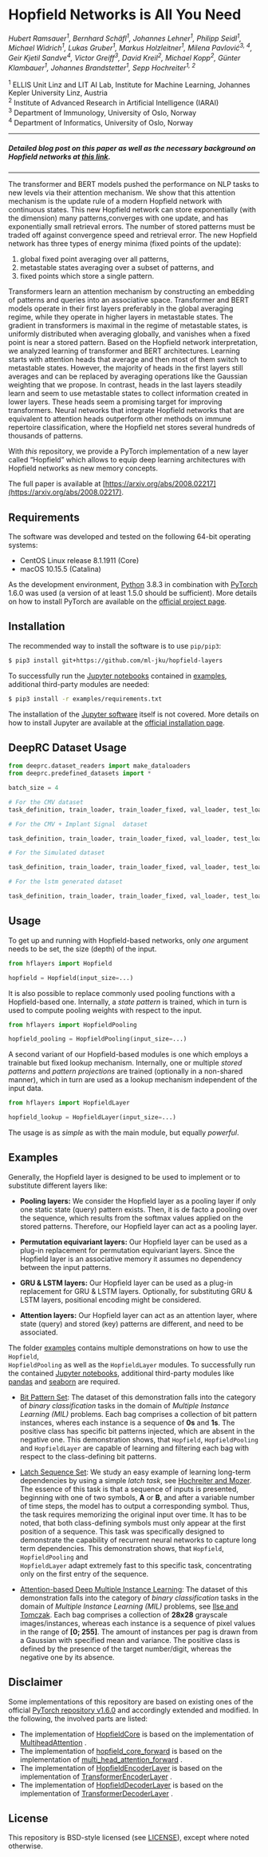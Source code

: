 # Hopfield Networks is All You Need

_Hubert Ramsauer<sup>1</sup>, Bernhard Schäfl<sup>1</sup>, Johannes Lehner<sup>1</sup>, Philipp Seidl<sup>1</sup>,
Michael Widrich<sup>1</sup>, Lukas Gruber<sup>1</sup>, Markus Holzleitner<sup>1</sup>, Milena Pavlović<sup>3, 4</sup>,
Geir Kjetil Sandve<sup>4</sup>, Victor Greiff<sup>3</sup>, David Kreil<sup>2</sup>, Michael Kopp<sup>2</sup>, Günter
Klambauer<sup>1</sup>, Johannes Brandstetter<sup>1</sup>, Sepp Hochreiter<sup>1, 2</sup>_

<sup>1</sup> ELLIS Unit Linz and LIT AI Lab, Institute for Machine Learning, Johannes Kepler University Linz, Austria  
<sup>2</sup> Institute of Advanced Research in Artificial Intelligence (IARAI)  
<sup>3</sup> Department of Immunology, University of Oslo, Norway  
<sup>4</sup> Department of Informatics, University of Oslo, Norway

---

##### Detailed blog post on this paper as well as the necessary background on Hopfield networks at [this link](https://ml-jku.github.io/hopfield-layers/).

---

The transformer and BERT models pushed the performance on NLP tasks to new levels via their attention mechanism. We show
that this attention mechanism is the update rule of a modern Hopfield network with continuous states. This new Hopfield
network can store exponentially (with the dimension) many patterns,converges with one update, and has exponentially
small retrieval errors. The number of stored patterns must be traded off against convergence speed and retrieval error.
The new Hopfield network has three types of energy minima (fixed points of the update):

1. global fixed point averaging over all patterns,
2. metastable states averaging over a subset of patterns, and
3. fixed points which store a single pattern.

Transformers learn an attention mechanism by constructing an embedding of patterns and queries into an associative
space. Transformer and BERT models operate in their first layers preferably in the global averaging regime, while they
operate in higher layers in metastable states. The gradient in transformers is maximal in the regime of metastable
states, is uniformly distributed when averaging globally, and vanishes when a fixed point is near a stored pattern.
Based on the Hopfield network interpretation, we analyzed learning of transformer and BERT architectures. Learning
starts with attention heads that average and then most of them switch to metastable states. However, the majority of
heads in the first layers still averages and can be replaced by averaging operations like the Gaussian weighting that we
propose. In contrast, heads in the last layers steadily learn and seem to use metastable states to collect information
created in lower layers. These heads seem a promising target for improving transformers. Neural networks that integrate
Hopfield networks that are equivalent to attention heads outperform other methods on immune repertoire classification,
where the Hopfield net stores several hundreds of thousands of patterns.

With _this_ repository, we provide a PyTorch implementation of a new layer called “Hopfield” which allows to equip deep
learning architectures with Hopfield networks as new memory concepts.

The full paper is available at [https://arxiv.org/abs/2008.02217](https://arxiv.org/abs/2008.02217).

## Requirements

The software was developed and tested on the following 64-bit operating systems:

- CentOS Linux release 8.1.1911 (Core)
- macOS 10.15.5 (Catalina)

As the development environment, [Python](https://www.python.org) 3.8.3 in combination
with [PyTorch](https://pytorch.org) 1.6.0 was used (a version of at least 1.5.0 should be sufficient). More details on
how to install PyTorch are available on the [official project page](https://pytorch.org).

## Installation

The recommended way to install the software is to use `pip/pip3`:

```bash
$ pip3 install git+https://github.com/ml-jku/hopfield-layers
```

To successfully run the [Jupyter notebooks](https://jupyter.org) contained in [examples](examples/), additional
third-party modules are needed:

```bash
$ pip3 install -r examples/requirements.txt
```

The installation of the [Jupyter software](https://jupyter.org/install.html) itself is not covered. More details on how
to install Jupyter are available at the [official installation page](https://jupyter.org/install.html).


## DeepRC Dataset Usage

```python
from deeprc.dataset_readers import make_dataloaders
from deeprc.predefined_datasets import *

batch_size = 4

# For the CMV dataset
task_definition, train_loader, train_loader_fixed, val_loader, test_loader = cmv_dataset(dataset_path='./datasets/cmv/', batch_size=batch_size)

# For the CMV + Implant Signal  dataset

task_definition, train_loader, train_loader_fixed, val_loader, test_loader = cmv_implanted_dataset(dataset_path='./datasets/cmv_implanted/', batch_size=batch_size)

# For the Simulated dataset

task_definition, train_loader, train_loader_fixed, val_loader, test_loader = simulated_dataset(dataset_path='./datasets/simulated/', batch_size=batch_size)

# For the lstm generated dataset

task_definition, train_loader, train_loader_fixed, val_loader, test_loader = lstm_generated_dataset(dataset_path='./datasets/lstm/', batch_size=batch_size)

```

## Usage

To get up and running with Hopfield-based networks, only <i>one</i> argument needs to be set, the size (depth) of the
input.

```python
from hflayers import Hopfield

hopfield = Hopfield(input_size=...)
```

It is also possible to replace commonly used pooling functions with a Hopfield-based one. Internally, a <i>state
pattern</i> is trained, which in turn is used to compute pooling weights with respect to the input.

```python
from hflayers import HopfieldPooling

hopfield_pooling = HopfieldPooling(input_size=...)
```

A second variant of our Hopfield-based modules is one which employs a trainable but fixed lookup mechanism. Internally,
one or multiple <i>stored patterns</i> and <i>pattern projections</i> are trained (optionally in a non-shared manner),
which in turn are used as a lookup mechanism independent of the input data.

```python
from hflayers import HopfieldLayer

hopfield_lookup = HopfieldLayer(input_size=...)
```

The usage is as <i>simple</i> as with the main module, but equally <i>powerful</i>.

## Examples

Generally, the Hopfield layer is designed to be used to implement or to substitute different layers like:

- <b>Pooling layers:</b> We consider the Hopfield layer as a pooling layer if only one static state (query) pattern
  exists. Then, it is de facto a pooling over the sequence, which results from the softmax values applied on the stored
  patterns. Therefore, our Hopfield layer can act as a pooling layer.

- <b>Permutation equivariant layers:</b> Our Hopfield layer can be used as a plug-in replacement for permutation
  equivariant layers. Since the Hopfield layer is an associative memory it assumes no dependency between the input
  patterns.

- <b>GRU & LSTM layers:</b> Our Hopfield layer can be used as a plug-in replacement for GRU & LSTM layers. Optionally,
  for substituting GRU & LSTM layers, positional encoding might be considered.

- <b>Attention layers:</b>  Our Hopfield layer can act as an attention layer, where state (query) and stored (key)
  patterns are different, and need to be associated.

The folder [examples](examples/) contains multiple demonstrations on how to use the <code>Hopfield</code>, <code>
HopfieldPooling</code> as well as the <code>HopfieldLayer</code> modules. To successfully run the
contained [Jupyter notebooks](https://jupyter.org), additional third-party modules
like [pandas](https://pandas.pydata.org) and [seaborn](https://seaborn.pydata.org) are required.

- [Bit Pattern Set](examples/bit_pattern/bit_pattern_demo.ipynb): The dataset of this demonstration falls into the
  category of <i>binary classification</i> tasks in the domain of <i>Multiple Instance Learning (MIL)</i> problems. Each
  bag comprises a collection of bit pattern instances, wheres each instance is a sequence of <b>0s</b> and <b>1s</b>.
  The positive class has specific bit patterns injected, which are absent in the negative one. This demonstration shows,
  that <code>Hopfield</code>, <code>HopfieldPooling</code> and <code>HopfieldLayer</code> are capable of learning and
  filtering each bag with respect to the class-defining bit patterns.

- [Latch Sequence Set](examples/latch_sequence/latch_sequence_demo.ipynb): We study an easy example of learning
  long-term dependencies by using a simple <i>latch task</i>,
  see [Hochreiter and Mozer](https://link.springer.com/chapter/10.1007/3-540-44668-0_92). The essence of this task is
  that a sequence of inputs is presented, beginning with one of two symbols, <b>A</b> or <b>B</b>, and after a variable
  number of time steps, the model has to output a corresponding symbol. Thus, the task requires memorizing the original
  input over time. It has to be noted, that both class-defining symbols must only appear at the first position of a
  sequence. This task was specifically designed to demonstrate the capability of recurrent neural networks to capture
  long term dependencies. This demonstration shows, that <code>Hopfield</code>, <code>HopfieldPooling</code> and <code>
  HopfieldLayer</code> adapt extremely fast to this specific task, concentrating only on the first entry of the
  sequence.

- [Attention-based Deep Multiple Instance Learning](examples/mnist_bags/mnist_bags_demo.ipynb): The dataset of this
  demonstration falls into the category of <i>binary classification</i> tasks in the domain of <i>Multiple Instance
  Learning (MIL)</i> problems, see [Ilse and Tomczak](https://arxiv.org/abs/1802.04712). Each bag comprises a collection
  of <b>28x28</b> grayscale images/instances, whereas each instance is a sequence of pixel values in the range
  of <b>[0; 255]</b>. The amount of instances per pag is drawn from a Gaussian with specified mean and variance. The
  positive class is defined by the presence of the target number/digit, whereas the negative one by its absence.

## Disclaimer

Some implementations of this repository are based on existing ones of the
official [PyTorch repository v1.6.0](https://github.com/pytorch/pytorch/tree/v1.6.0) and accordingly extended and
modified. In the following, the involved parts are listed:

- The implementation of [HopfieldCore](hflayers/activation.py#L16) is based on the implementation
  of [MultiheadAttention](https://github.com/pytorch/pytorch/blob/b31f58de6fa8bbda5353b3c77d9be4914399724d/torch/nn/modules/activation.py#L771)
  .
- The implementation of [hopfield_core_forward](hflayers/functional.py#L8) is based on the implementation
  of [multi_head_attention_forward](https://github.com/pytorch/pytorch/blob/b31f58de6fa8bbda5353b3c77d9be4914399724d/torch/nn/functional.py#L3854)
  .
- The implementation of [HopfieldEncoderLayer](hflayers/transformer.py#L12) is based on the implementation
  of [TransformerEncoderLayer](https://github.com/pytorch/pytorch/blob/b31f58de6fa8bbda5353b3c77d9be4914399724d/torch/nn/modules/transformer.py#L241)
  .
- The implementation of [HopfieldDecoderLayer](hflayers/transformer.py#L101) is based on the implementation
  of [TransformerDecoderLayer](https://github.com/pytorch/pytorch/blob/b31f58de6fa8bbda5353b3c77d9be4914399724d/torch/nn/modules/transformer.py#L303)
  .

## License

This repository is BSD-style licensed (see [LICENSE](LICENSE)), except where noted otherwise.
